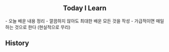 <h2 align="center">Today I Learn</h2>
- 오늘 배운 내용 정리
- 깔끔하지 않아도 최대한 배운 모든 것을 작성
- 가급적이면 매일하는 것으로 한다 (현실적으로 무리)

## History
